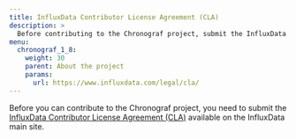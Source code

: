 ```yaml
---
title: InfluxData Contributor License Agreement (CLA)
description: >
  Before contributing to the Chronograf project, submit the InfluxData Contributor License Agreement.
menu:
  chronograf_1_8:
    weight: 30
    parent: About the project
    params:
      url: https://www.influxdata.com/legal/cla/
---
```


Before you can contribute to the Chronograf project, you need to submit the [InfluxData Contributor License Agreement (CLA)](https://www.influxdata.com/legal/cla/) available on the InfluxData main site.
